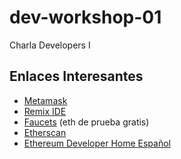 # dev-workshop-01
Charla Developers I 

## Enlaces Interesantes
- [Metamask](https://metamask.io/)
- [Remix IDE](https://remix.ethereum.org/)
- [Faucets](https://faucets.chain.link/) (eth de prueba gratis)
- [Etherscan](https://etherscan.io/)
- [Ethereum Developer Home Español](https://ethereum.org/es/)